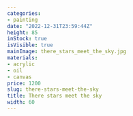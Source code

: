 ```yaml
---
categories:
- painting
date: "2022-12-31T23:59:44Z"
height: 85
inStock: true
isVisible: true
mainImage: there_stars_meet_the_sky.jpg
materials:
- acrylic
- oil
- canvas
price: 1200
slug: there-stars-meet-the-sky
title: There stars meet the sky
width: 60
---
```


